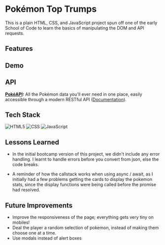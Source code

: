 # Pokémon Top Trumps
This is a plain HTML, CSS, and JavaScript project spun off one of the early School of Code to learn the basics of  manipulating the DOM and API requests.

## Features

## Demo


## API
**[PokéAPI](https://pokeapi.co/):** All the Pokémon data you'll ever need in one place,
easily accessible through a modern RESTful API ([Documentation](https://pokeapi.co/docs/v2)).

## Tech Stack
![HTML5](https://img.shields.io/badge/-HTML-white?style=for-the-badge&logo=HTML5)
![CSS](https://img.shields.io/badge/-CSS3-blue?style=for-the-badge&logo=css3)
![JavaScript](https://img.shields.io/badge/-JavaScript-white?style=for-the-badge&logo=javascript)

## Lessons Learned
- In the initial bootcamp version of this project, we didn't include any error handling. I learnt to handle errors before you convert from json, else the code breaks.

- A reminder of how the callstack works when using async / await, as I initially had a few problems getting the cards to display the pokemon stats, since the display functions were being called before the promise had resolved.

## Future Improvements
- Improve the responsiveness of the page; everything gets very tiny on mobiles!
- Deal the player a random selection of pokemon, instead of making them choose one at a time.
- Use modals instead of alert boxes
